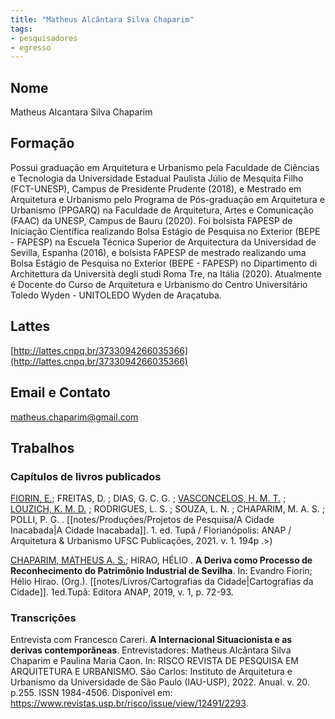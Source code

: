 ```yaml
---
title: "Matheus Alcântara Silva Chaparim"
tags: 
- pesquisadores
- egresso
---
```


## Nome
Matheus Alcantara Silva Chaparim

## Formação

Possui graduação em Arquitetura e Urbanismo pela Faculdade de Ciências e Tecnologia da Universidade Estadual Paulista Júlio de Mesquita Filho (FCT-UNESP), Campus de Presidente Prudente (2018), e Mestrado em Arquitetura e Urbanismo pelo Programa de Pós-graduação em Arquitetura e Urbanismo (PPGARQ) na Faculdade de Arquitetura, Artes e Comunicação (FAAC) da UNESP, Campus de Bauru (2020). Foi bolsista FAPESP de Iniciação Científica realizando Bolsa Estágio de Pesquisa no Exterior (BEPE - FAPESP) na Escuela Técnica Superior de Arquitectura da Universidad de Sevilla, Espanha (2016), e bolsista FAPESP de mestrado realizando uma Bolsa Estágio de Pesquisa no Exterior (BEPE - FAPESP) no Dipartimento di Architettura da Università degli studi Roma Tre, na Itália (2020). Atualmente é Docente do Curso de Arquitetura e Urbanismo do Centro Universitário Toledo Wyden - UNITOLEDO Wyden de Araçatuba.

## Lattes
[http://lattes.cnpq.br/3733094266035366](http://lattes.cnpq.br/3733094266035366)

## Email e Contato
matheus.chaparim@gmail.com

## Trabalhos

### Capítulos de livros publicados

[FIORIN, E.](http://lattes.cnpq.br/5599203800231511); FREITAS, D. ; DIAS, G. C. G. ; [VASCONCELOS, H. M. T.](http://lattes.cnpq.br/1290805936456727) ; [LOUZICH, K. M. D.](http://lattes.cnpq.br/1928482851339357) ; RODRIGUES, L. S. ; SOUZA, L. N. ; CHAPARIM, M. A. S. ; POLLI, P. G. . [[notes/Produções/Projetos de Pesquisa/A Cidade Inacabada|A Cidade Inacabada]]. 1. ed. Tupã / Florianópolis: ANAP / Arquitetura & Urbanismo UFSC Publicações, 2021. v. 1. 194p .>)

[CHAPARIM, MATHEUS A. S.](http://lattes.cnpq.br/3733094266035366); HIRAO, HÉLIO . **A Deriva como Processo de Reconhecimento do Patrimônio Industrial de Sevilha**. In: Evandro Fiorin; Hélio Hirao. (Org.). [[notes/Livros/Cartografias da Cidade|Cartografias da Cidade]]. 1ed.Tupã: Editora ANAP, 2019, v. 1, p. 72-93.

### Transcrições

Entrevista com Francesco Careri. **A Internacional Situacionista e as derivas contemporâneas**. Entrevistadores: Matheus Alcântara Silva Chaparim e Paulina Maria Caon. In: RISCO REVISTA DE PESQUISA EM ARQUITETURA E URBANISMO. São Carlos: Instituto de Arquitetura e Urbanismo da Universidade de São Paulo (IAU-USP), 2022. Anual. v. 20. p.255. ISSN 1984-4506. Disponível em: https://www.revistas.usp.br/risco/issue/view/12491/2293.